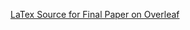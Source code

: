 [LaTex Source for Final Paper on Overleaf](https://www.overleaf.com/project/6241d13eabf017b9ebe19988)
